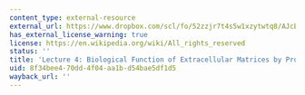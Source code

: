 ```yaml
---
content_type: external-resource
external_url: https://www.dropbox.com/scl/fo/52zzjr7t4s5w1xzytwtq8/AJcEtK_TPtYGIkPyFJA2vC0/Lecture%20Recordings?dl=0&preview=2022-9-20_Biological+Function+of+Extracellular+Matrices+%28Yannas%29.mp4&rlkey=qojtvzyd9q8cpudjtvj939i69&subfolder_nav_tracking=1
has_external_license_warning: true
license: https://en.wikipedia.org/wiki/All_rights_reserved
status: ''
title: 'Lecture 4: Biological Function of Extracellular Matrices by Prof. Yannas'
uid: 8f34bee4-70dd-4f04-aa1b-d54bae5df1d5
wayback_url: ''
---
```

